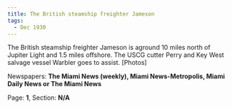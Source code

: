 ```yaml
---  
title: The British steamship freighter Jameson  
tags:  
  - Dec 1930  
---  
```

  
The British steamship freighter Jameson is aground 10 miles north of Jupiter Light and 1.5 miles offshore. The USCG cutter Perry and Key West salvage vessel Warbler goes to assist. [Photos]  
  
Newspapers: **The Miami News (weekly), Miami News-Metropolis, Miami Daily News or The Miami News**  
  
Page: **1**, Section: **N/A** 
